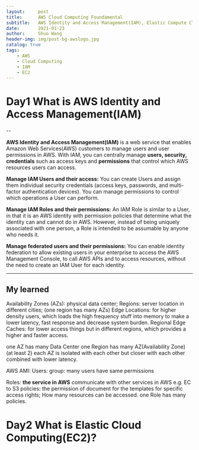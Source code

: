 ```yaml
---
layout:     post
title:      AWS Cloud Computing Foundamental
subtitle:   AWS Identity and Access Management(IAM), Elastic Compute Cloud(EC2)
date:       2021-01-23
author:     Shuo Wang
header-img: img/post-bg-awslogo.jpg
catalog: true
tags:
    - AWS
    - Cloud Computing
    - IAM
    - EC2
---
```



# Day1 What is AWS Identity and Access Management(IAM)

--

**AWS Identity and Access Management(IAM)** is a web service that enables Amazon Web Services(AWS) customers to manage users and user permissions in AWS. With IAM, you can centrally manage **users, security, credentials** such as access keys and **permissions** that control which AWS resources users can access.

**Manage IAM Users and their access:**
You can create Users and assign them individual security credentials (access keys, passwords, and multi-factor authentication devices). You can manage permissions to control which operations a User can perform.

**Manage IAM Roles and their permissions:**
An IAM Role is similar to a User, in that it is an AWS identity with permission policies that determine what the identity can and cannot do in AWS. However, instead of being uniquely associated with one person, a Role is intended to be assumable by anyone who needs it.

**Manage federated users and their permissions:**
You can enable identity federation to allow existing users in your enterprise to access the AWS Management Console, to call AWS APIs and to access resources, without the need to create an IAM User for each identity.

---

## My learned

Availability Zones (AZs): physical data center;
Regions: server location in different cities; (one region has many AZs)
Edge Locations: for higher density users, which loads the high frequency stuff into memory to make a lower latency, fast response and decrease system burden.
Regional Edge Caches: for lower access things but in different regions, which provides a higher and faster access.

one AZ has many Data Center
one Region has many AZ(Availability Zone) (at least 2)
each AZ is isolated with each other but closer with each other combined with lower latency.

AWS AMI:
Users:
group: many users have same permissions

Roles: **the service in AWS** communicate with other services in AWS e.g. EC to S3
policies: the permission of document for the templates for specific access rights; How many resources can be accessed.
one Role has many policies.

# Day2 What is Elastic Cloud Computing(EC2)?
